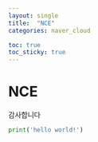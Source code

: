```yaml
---
layout: single
title:  "NCE"
categories: naver_cloud

toc: true
toc_sticky: true
---
```


# NCE
감사합니다

```python
print('hello world!')
```